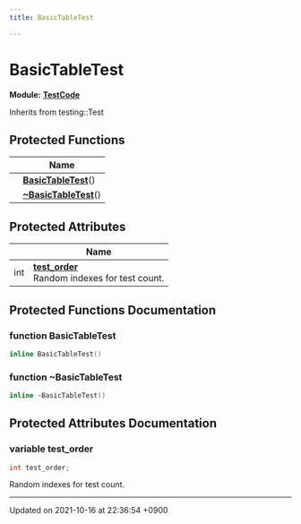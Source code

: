 ```yaml
---
title: BasicTableTest

---
```


# BasicTableTest

**Module:** **[TestCode](/Modules/group__TestCode)**





Inherits from testing::Test

## Protected Functions

|                | Name           |
| -------------- | -------------- |
| | **[BasicTableTest](/Classes/classBasicTableTest#function-basictabletest)**() |
| | **[~BasicTableTest](/Classes/classBasicTableTest#function-~basictabletest)**() |

## Protected Attributes

|                | Name           |
| -------------- | -------------- |
| int | **[test_order](/Classes/classBasicTableTest#variable-test-order)** <br>Random indexes for test count.  |

## Protected Functions Documentation

### function BasicTableTest

```cpp
inline BasicTableTest()
```


### function ~BasicTableTest

```cpp
inline ~BasicTableTest()
```


## Protected Attributes Documentation

### variable test_order

```cpp
int test_order;
```

Random indexes for test count. 

-------------------------------

Updated on 2021-10-16 at 22:36:54 +0900